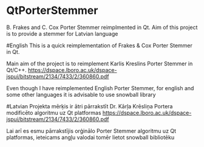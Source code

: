 # QtPorterStemmer
B. Frakes and C. Cox Porter Stemmer reimplmented in Qt. Aim of this project is to provide a stemmer for Latvian language

#English
This is a quick reimplementation of Frakes & Cox Porter Stemmer in Qt.

Main aim of the project is to reimplement Karlis Kreslins Porter Stemmer in Qt/C++.
https://dspace.lboro.ac.uk/dspace-jspui/bitstream/2134/7433/2/360860.pdf

Even though I have reimplemented English Porter Stemmer, for english and some other languages it is advisable to use snowball library

#Latvian
Projekta mērķis ir ātri pārrakstīt Dr. Kārļa Krēsliņa Portera modificēto algoritmu uz Qt platformas
https://dspace.lboro.ac.uk/dspace-jspui/bitstream/2134/7433/2/360860.pdf

Lai arī es esmu pārrakstījis orģinālo Porter Stemmer algoritmu uz Qt platformas, ieteicams angļu valodai tomēr lietot snowball bibliotēku
